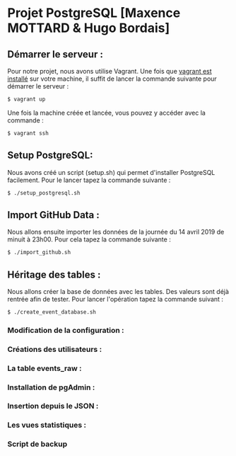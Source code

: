 # Projet PostgreSQL [Maxence MOTTARD & Hugo Bordais]



## Démarrer le serveur :

Pour notre projet, nous avons utilise Vagrant. Une fois que [vagrant est installé](https://www.vagrantup.com/downloads.html) sur votre machine, il suffit de lancer la commande suivante pour démarrer le serveur :

```bash
$ vagrant up
```

Une fois la machine créée et lancée, vous pouvez y accéder avec la commande :

```bash
$ vagrant ssh
```



## Setup PostgreSQL:

Nous avons créé un script (setup.sh) qui permet d'installer PostgreSQL facilement. Pour le lancer tapez la commande suivante :

```bash
$ ./setup_postgresql.sh
```



## Import GitHub Data :

Nous allons ensuite importer les données de la journée du 14 avril 2019 de minuit à 23h00. Pour cela tapez la commande suivante :

```bash
$ ./import_github.sh
```



##  Héritage des tables : 

Nous allons créer la base de données avec les tables. Des valeurs sont déjà rentrée afin de tester. Pour lancer l'opération tapez la commande suivant :

```bash
$ ./create_event_database.sh
```



### Modification de la configuration :

### Créations des utilisateurs :

### La table events_raw :

### Installation de pgAdmin :

### Insertion depuis le JSON :

### Les vues statistiques :

### Script de backup

